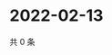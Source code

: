 # 2022-02-13

共 0 条

<!-- BEGIN WEIBO -->
<!-- 最后更新时间 Sun Feb 13 2022 04:00:57 GMT+0800 (China Standard Time) -->

<!-- END WEIBO -->
